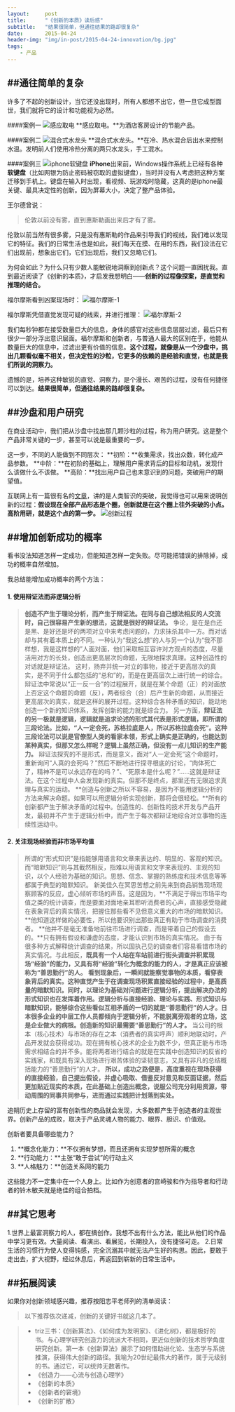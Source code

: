 ```yaml
---
layout:     post
title:      "《创新的本质》读后感"
subtitle:   "结果很简单，但通往结果的路却很复杂"
date:       2015-04-24
header-img: "img/in-post/2015-04-24-innovation/bg.jpg"
tags:
    - 产品
---
```


##通往简单的复杂
---
许多了不起的创新设计，当它还没出现时，所有人都想不出它，但一旦它成型面世，我们就将它的设计和功能视为必然。

####案例一
![感应取电](/img/in-post/2015-04-24-innovation/1.jpg)
**感应取电。**为酒店客房设计的节能产品。

####案例二
![混合式水龙头](/img/in-post/2015-04-24-innovation/2.jpg)
**混合式水龙头。**在冷、热水混合后出水来控制水温。发明前人们使用冷热分离的两只水龙头，手工混水。

####案例三
![iphone软键盘](/img/in-post/2015-04-24-innovation/3.jpg)
**iPhone**出来前，Windows操作系统上已经有各种**软键盘**（比如网银为防止密码被窃取的虚拟键盘），当时并没有人考虑把这种方案迁移到手机上。键盘在输入时出现，看视频、玩游戏时隐藏，这真的是iphone最关键、最具决定性的创新。因为屏幕大小，决定了整产品体验。


王尔德曾说：
> 伦敦以前没有雾，直到惠斯勒画出来后才有了雾。

伦敦以前当然有很多雾，只是没有惠斯勒的作品来引导我们的视线，我们难以发现它的特征。我们的日常生活也是如此，我们每天在摸、在用的东西，我们没法在它们出现前，想象出它们，它们出现后，我们又忽略它们。

为何会如此？为什么只有少数人能敏锐地洞察到创新点？这个问题一直困扰我。直到最近阅读了《创新的本质》，才启发我想明白——**创新的过程像探案，是直觉和推理的结合。**

福尔摩斯看到凶案现场时：
![福尔摩斯-1](/img/in-post/2015-04-24-innovation/4.jpg)

福尔摩斯凭借直觉发现可疑的线索，并进行推理：
![福尔摩斯-2](/img/in-post/2015-04-24-innovation/5.jpg)

我们每秒钟都在接受数量巨大的信息，身体的感官对这些信息层层过滤，最后只有很少一部分浮出意识层面。福尔摩斯和创新者，与普通人最大的区别在于，他能从数量巨大的信息中，过滤出更有价值的信息。**这个过程，就像是从一个沙盘中，挑出几颗看似毫不相关，但决定性的沙粒，它更多的依赖的是经验和直觉，也就是我们所说的洞察力。**

遗憾的是，培养这种敏锐的直觉、洞察力，是个漫长、艰苦的过程，没有任何捷径可以到达。**结果很简单，但通往结果的路却很复杂。**

##沙盘和用户研究
---
在商业活动中，我们把从沙盘中找出那几颗沙粒的过程，称为用户研究。这是整个产品非常关键的一步，甚至可以说是最重要的一步。

这一步，不同的人能做到不同层次：
**初阶：**收集需求，找出众数，转化成产品参数。
**中阶：**在初阶的基础上，理解用户需求背后的目标和动机，发现什么该做什么不该做。
**高阶：**找出用户自己也未意识到的问题，突破用户的期望值。

互联网上有一篇很有名的[文章](http://www.ruanyifeng.com/blog/2010/08/illustrated_guide_to_a_phd.html)，讲的是人类智识的突破，我觉得也可以用来说明创新的过程：**假设现在全部产品形态是个圈，创新就是在这个圈上往外突破的小点。高阶用研，就是这个点的第一步。**
![创新过程](/img/in-post/2015-04-24-innovation/6.jpg)


##增加创新成功的概率
---
看书没法知道怎样一定成功，但能知道怎样一定失败。尽可能把错误的排除掉，成功的概率自然增加。

我总结能增加成功概率的两个方法：
#### 1. 使用辩证法而非逻辑分析
> **创造不产生于理论分析，而产生于辩证法。在同与自己想法相反的人交流时，自己很容易产生新的想法，这就是很好的辩证法。**
> 争论，是在是白还是黑、是好还是坏的两项对立中来考虑问题的，力求抹杀其中一方。而对话却与其有着本质上的不同。一种认为“我这么想”的人与另一个认为“我不那样想，我是这样想的”人面对面，他们采取相互容许对方观点的态度，尽量活用对方的长处，创造出更高层次的命题，无限地探求真理。这种创造性的对话就是辩证法。
> 这时，扬弃并统一对立的事物，接近于更高层次的真实，是不同于什么都包括的“总和”的，而是在更高层次上进行统一的综合。辩证法中常说以“正一反一合”的过程展开，就是在某个命题（正）的对面放上否定这个命题的命题（反），两者综合（合）后产生新的命题，从而接近更高层次的真实，就是这样的展开过程。这种综合各种矛盾的知识，能动地创造一个新的知识体系，发挥创新的能力就是综合力。
> 另一方面，**辩证法的另一极就是逻辑，逻辑就是追求论述的形式其代表是形式逻辑，即所谓的三段论法。比如，“人一定会死，苏格拉底是人，所以苏格拉底会死”。这种三段论法可以说是官僚型人类的看家本领，形式上确实是正确的，也能达到某种真实，但那又怎么样呢？逻辑上虽然正确，但没有一点儿知识的生产能力。**
> 辩证法探究的不是形式，而是意义，面对“人一定会死”这个命题时，重新询问“人真的会死吗？”然后不断地进行探寻根底的讨论，“肉体死亡了，精神不是可以永远存在的吗？”、“死原本是什么呢？”……这就是辩证法。在这个过程中人会发现新的真实。但那不是终点，那里还有无限追求真理与真实的运动。
> **创造与创新之所以不容易，是因为不能用逻辑分析的方法来解决命题。如果可以用逻辑分析实现创新，那将会很轻松。**所有的创新都产生于解决矛盾的过程中。创造性的、创新性的技术开发与产品开发，最初并不产生于逻辑分析中，而产生于每次都辩证地综合对立事物的连续性运动中。

#### 2. 关注现场经验而非市场平均值
> 所谓的“形式知识”是指能够用语言和文章来表达的、明显的、客观的知识。而“暗默知识”则与其截然相反，指难以用语言和文字来表现的、主观的知识，以个人经验为基础的知识。思想、信念、掌握的熟练度和技术信息等等都属于典型的暗默知识。
> 新美佳久在冥思苦想之前先来到商品销售现场观察顾客的反应，虚心倾听市场的声音。这是因为，**不满足于得出市场平均值之类的统计调查，而是要面对面地亲耳聆听消费者的心声，直接感受隐藏在表象背后的真实情况，把握住那些看不见但意义重大的市场的暗默知识。**他知道这样做的必要性，所以他要识别出那些真正有助于市场调查的消费者。
> **他并不是毫无准备地前往市场进行调查，而是带着自己的假设去的。**只有拥有假设和谦虚的态度，才能认识到市场的真实情况。
> 由于有很多种方式解释统计调查的结果，所以固执己见的调查者们容易看错市场的真实情况。与此相反，**既具有一个人站在车站前进行街头调查并积累现场“经验”的能力，又具有将“经验”转化为概念的能力的人，才是真正应该被称为“善思勤行”的人。**
> **看到现象后，一瞬间就能察觉事物的本质，看穿表象背后的真实。这种直觉产生于在调查现场积累直接经验的过程中，是高质量的暗默知识。同时，以理论为基础对问题进行逻辑分析，提出解决办法的形式知识也在发挥着作用。逻辑分析与直接经验、理论与实践、形式知识与暗默知识，能够综合这些看似互相矛盾的一切的就是“善思勤行”的人才。日本很多企业的中层工作人员都倾向于逻辑分析，不能脱离旁观者的立场，这是企业做大的病根。创造新的知识最需要“善思勤行”的人才。**
> 当公司的根本（核心技术）与市场的存在之本（消费者的真实呼声）顺利地联动时，产品开发就会获得成功。现在拥有核心技术的企业为数不少，但真正能与市场需求相结合的并不多。能将两者进行结合的就是在实践中创造知识的反省的实践家，和既具有深入现场进行艰苦体验的坚韧意志，又具有非凡的总结概括能力的“善思勤行”的人才。
> **所以，成功之路便是，高度重视在现场获得的直接经验，自己提出假设，并虚心吸取、借鉴反对意见和反面证据，然后更加贴近现实的本质，在此基础上创造出概念，说服公司充分利用资源，带动周围的同事共同参与，进而通过实践把计划落到实处。**

追朔历史上存留的富有创新性的商品就会发现，大多数都产生于创造者的主观世界。创新产品的成败，取决于产品灵魂人物的能力、眼界、胆识、价值观。

创新者要具备哪些能力？

1. **概念化能力：**不仅拥有梦想，而且还拥有实现梦想所需的概念
2. **行动能力：**主张“敢于尝试”的行动主义
3. **人格魅力：**创造关系网的能力

这些能力不一定集中在一个人身上。比如作为创意者的宫崎骏和作为指导者和行动者的铃木敏夫就是绝佳的组合拍档。

##其它思考
---
1.世界上最富洞察力的人，都在搞创作。我想不出有什么方法，能比从他们的作品中学习更有效。大量阅读、看演出、看展览，长期投入，没有捷径可走。
2.日常生活的习惯行为使人变得钝感，完全沉溺其中就无法产生好的构思。因此，要敢于走出去，扩大视野，经过休息后，再返回到崭新的日常生活中。

##拓展阅读
---
如果你对创新领域感兴趣，推荐按阳志平老师列的清单阅读：
>以下推荐依次递减，创新的关键好书就这几本了。

>* triz三书：《创新算法》、《如何成为发明家》、《进化树》，都是极好的书。与心理学研究创造力的流派大不相同，更近似创新的技术哲学角度研究创新。第一本《创新算法》展示了如何借助进化论、生态学与系统推演，获得伟大创新的路径。我喻为20世纪最伟大的著作，属于元级别的书。通过它，可以统帅无数著作。
>* 《创造力——心流与创造心理学》
>* 《创新的本质》
>* 《创新者的窘境》
>* 《创新的扩散》